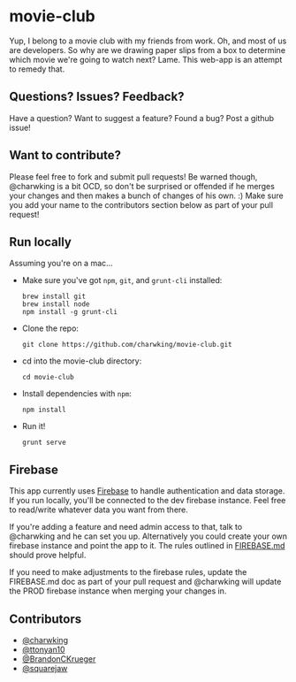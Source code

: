 # movie-club

Yup, I belong to a movie club with my friends from work. Oh, and most of us are developers. So why are we drawing paper slips from a box to determine which movie we're going to watch next? Lame. This web-app is an attempt to remedy that.

## Questions? Issues? Feedback?

Have a question? Want to suggest a feature? Found a bug? Post a github issue!

## Want to contribute?

Please feel free to fork and submit pull requests! Be warned though, @charwking is a bit OCD, so don't be surprised or offended if he merges your changes and then makes a bunch of changes of his own. :) Make sure you add your name to the contributors section below as part of your pull request!

## Run locally

Assuming you're on a mac...

* Make sure you've got `npm`, `git`, and `grunt-cli` installed:

    ```
    brew install git
    brew install node
    npm install -g grunt-cli
    ```

* Clone the repo:

    ```
    git clone https://github.com/charwking/movie-club.git 
    ```

* cd into the movie-club directory:

    ```
    cd movie-club
    ```
    
* Install dependencies with `npm`:

    ```
    npm install
    ```
    
* Run it!

    ```
    grunt serve
    ```
    
## Firebase

This app currently uses [Firebase](https://www.firebase.com/) to handle authentication and data storage. If you run locally, you'll be connected to the dev firebase instance. Feel free to read/write whatever data you want from there.

If you're adding a feature and need admin access to that, talk to @charwking and he can set you up. Alternatively you could create your own firebase instance and point the app to it. The rules outlined in [FIREBASE.md](https://github.com/charwking/movie-club/blob/master/FIREBASE.md) should prove helpful.

If you need to make adjustments to the firebase rules, update the FIREBASE.md doc as part of your pull request and @charwking will update the PROD firebase instance when merging your changes in.

## Contributors

* [@charwking](https://github.com/charwking)
* [@ttonyan10](https://github.com/ttonyan10)
* [@BrandonCKrueger](https://github.com/BrandonCKrueger)
* [@squarejaw](https://github.com/squarejaw)

